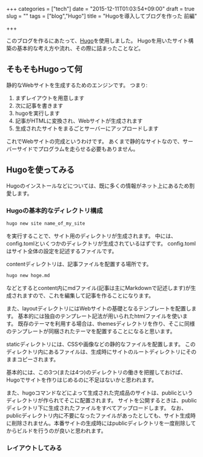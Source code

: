 +++
categories = ["tech"]
date = "2015-12-11T01:03:54+09:00"
draft = true
slug = ""
tags = ["blog","Hugo"]
title = "Hugoを導入してブログを作った 前編"

+++

このブログを作るにあたって、[Hugo](https://gohugo.io/)を使用しました。
Hugoを用いたサイト構築の基本的な考え方や流れ、その際に詰まったことなど。

<!--more-->

## そもそもHugoって何

静的なWebサイトを生成するためのエンジンです。
つまり:

1. まずレイアウトを用意します
2. 次に記事を書きます
3. hugoを実行します
4. 記事がHTMLに変換され、Webサイトが生成されます
5. 生成されたサイトをまるごとサーバーにアップロードします

これでWebサイトの完成というわけです。
あくまで静的なサイトなので、サーバーサイドでプログラムを走らせる必要もありません。

## Hugoを使ってみる

Hugoのインストールなどについては、既に多くの情報がネット上にあるため割愛します。

### Hugoの基本的なディレクトリ構成

```bash
hugo new site name_of_my_site
```
を実行することで、サイト用のディレクトリが生成されます。
中には、config.tomlといくつかのディレクトリが生成されているはずです。
config.tomlはサイト全体の設定を記述するファイルです。

contentディレクトリは、記事ファイルを配置する場所です。
```bash
hugo new hoge.md
```
などとするとcontent内にmdファイル(記事は主にMarkdownで記述します)が生成されますので、これを編集して記事を作ることになります。

また、layoutディレクトリにはWebサイトの基礎となるテンプレートを配置します。
基本的には独自のテンプレート記法が用いられたhtmlファイルを使います。
既存のテーマを利用する場合は、themesディレクトリを作り、そこに同様のテンプレートが同梱されたテーマを配置することになると思います。

staticディレクトリには、CSSや画像などの静的なファイルを配置します。
このディレクトリ内にあるファイルは、生成時にサイトのルートディレクトリにそのままコピーされます。

基本的には、この3つ(または4つ)のディレクトリの働きを把握しておけば、Hugoでサイトを作りはじめるのに不足はないかと思われます。

また、hugoコマンドなどによって生成された完成品のサイトは、publicというディレクトリが作られてそこに配置されます。
サイトを公開するときは、publicディレクトリ下に生成されたファイルをすべてアップロードします。
なお、publicディレクトリ内に不要になったファイルがあったとしても、サイト生成時に削除されません。本番サイトの生成時にはpublicディレクトリを一度削除してからビルドを行うのが良いと思われます。

### レイアウトしてみる

